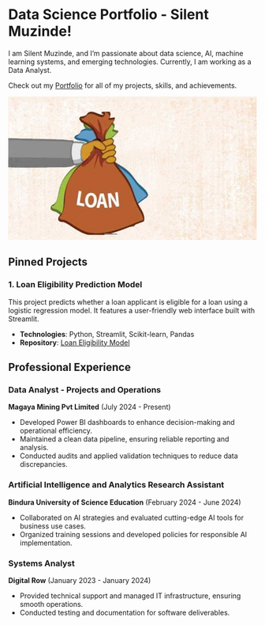 # Data Science Portfolio - Silent Muzinde!

I am Silent Muzinde, and I’m passionate about data science, AI, machine learning systems, and emerging technologies. Currently, I am working as a Data Analyst.

Check out my [Portfolio](https://github.com/silentmuzinde/Data-Science-Portfolio) for all of my projects, skills, and achievements.

![Portfolio Overview](assets/loan_img.jpg)

## Pinned Projects

### 1. Loan Eligibility Prediction Model
This project predicts whether a loan applicant is eligible for a loan using a logistic regression model. It features a user-friendly web interface built with Streamlit.
- **Technologies**: Python, Streamlit, Scikit-learn, Pandas
- **Repository**: [Loan Eligibility Model](https://github.com/silentmuzinde/Data-Science-Portfolio/tree/main/ML_Projects/Loan_Eligibility_Model)

## Professional Experience

### Data Analyst - Projects and Operations
**Magaya Mining Pvt Limited** (July 2024 - Present)
- Developed Power BI dashboards to enhance decision-making and operational efficiency.
- Maintained a clean data pipeline, ensuring reliable reporting and analysis.
- Conducted audits and applied validation techniques to reduce data discrepancies.

### Artificial Intelligence and Analytics Research Assistant
**Bindura University of Science Education** (February 2024 - June 2024)
- Collaborated on AI strategies and evaluated cutting-edge AI tools for business use cases.
- Organized training sessions and developed policies for responsible AI implementation.

### Systems Analyst
**Digital Row** (January 2023 - January 2024)
- Provided technical support and managed IT infrastructure, ensuring smooth operations.
- Conducted testing and documentation for software deliverables.
